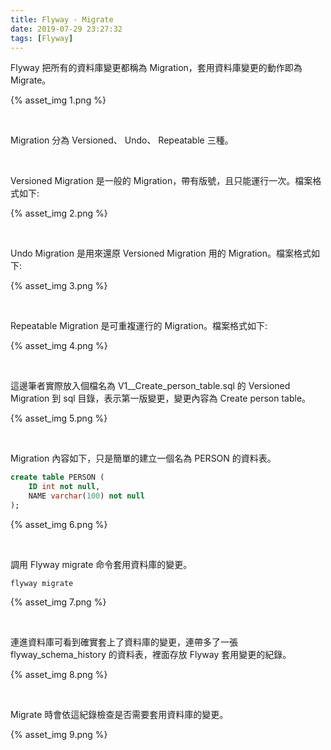 ```yaml
---
title: Flyway - Migrate
date: 2019-07-29 23:27:32
tags: [Flyway]
---
```


Flyway 把所有的資料庫變更都稱為 Migration，套用資料庫變更的動作即為 Migrate。  

<!-- More -->

{% asset_img 1.png %}

</br>


Migration 分為 Versioned、 Undo、 Repeatable 三種。  

</br>


Versioned Migration 是一般的 Migration，帶有版號，且只能運行一次。檔案格式如下:  

{% asset_img 2.png %}

</br>


Undo Migration 是用來還原 Versioned Migration 用的 Migration。檔案格式如下:  

{% asset_img 3.png %}

</br>


Repeatable Migration 是可重複運行的 Migration。檔案格式如下:  

{% asset_img 4.png %}

</br>


這邊筆者實際放入個檔名為 V1__Create_person_table.sql 的 Versioned Migration 到 sql 目錄，表示第一版變更，變更內容為 Create person table。  

{% asset_img 5.png %}

</br>


Migration 內容如下，只是簡單的建立一個名為 PERSON 的資料表。  

```sql
create table PERSON (
    ID int not null,
    NAME varchar(100) not null
);
```

{% asset_img 6.png %}

</br>


調用 Flyway migrate 命令套用資料庫的變更。  

    flyway migrate

{% asset_img 7.png %}

</br>


連進資料庫可看到確實套上了資料庫的變更，連帶多了一張 flyway_schema_history 的資料表，裡面存放 Flyway 套用變更的紀錄。  

{% asset_img 8.png %}

</br>


Migrate 時會依這紀錄檢查是否需要套用資料庫的變更。  

{% asset_img 9.png %}
